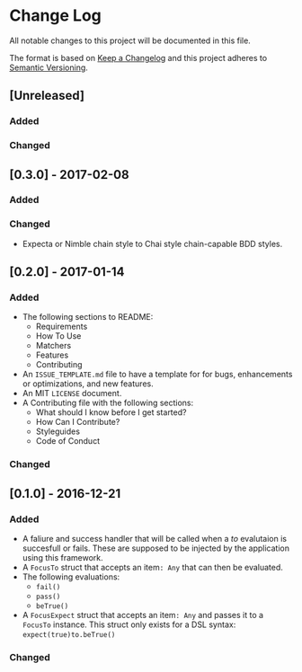 # Change Log
All notable changes to this project will be documented in this file.

The format is based on [Keep a Changelog](http://keepachangelog.com/) 
and this project adheres to [Semantic Versioning](http://semver.org/).

## [Unreleased]
### Added

### Changed


## [0.3.0] - 2017-02-08
### Added

### Changed
- Expecta or Nimble chain style to Chai style chain-capable BDD styles.


## [0.2.0] - 2017-01-14
### Added
- The following sections to README:
	* Requirements
	* How To Use
	* Matchers
	* Features
	* Contributing
- An `ISSUE_TEMPLATE.md` file to have a template for for bugs, enhancements or optimizations, and new features.
- An MIT `LICENSE` document.
- A Contributing file with the following sections:
	* What should I know before I get started?
	* How Can I Contribute?
	* Styleguides
	* Code of Conduct

### Changed


## [0.1.0] - 2016-12-21
### Added
- A faliure and success handler that will be called when a *to* evalutaion is succesfull or fails. These are supposed to be injected by the application using this framework.
- A `FocusTo` struct that accepts an item`: Any` that can then be evaluated.
- The following evaluations: 
	* `fail()`
	* `pass()`
	* `beTrue()`
- A `FocusExpect` struct that accepts an item`: Any` and passes it to a `FocusTo` instance. This struct only exists for a DSL syntax: `expect(true)to.beTrue()`

### Changed